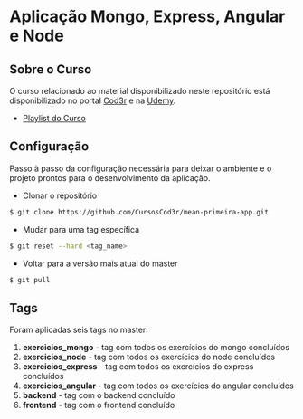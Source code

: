 # Aplicação Mongo, Express, Angular e Node

## Sobre o Curso
O curso relacionado ao material disponibilizado neste repositório está disponibilizado no portal [Cod3r](http://www.cod3r.co/portal/courses) e na [Udemy](https://www.udemy.com/mean-primeira-aplicacao-do-zero).



- [Playlist do Curso](https://www.youtube.com/watch?v=5sMBYBRwJ5Q&list=PLDm7BSK-M5YleJFYqnxvs7DZruSPmCgya)

## Configuração

Passo à passo da configuração necessária para deixar o ambiente e o projeto prontos para o desenvolvimento da aplicação.

- Clonar o repositório
```sh
$ git clone https://github.com/CursosCod3r/mean-primeira-app.git
```

- Mudar para uma tag específica
```sh
$ git reset --hard <tag_name>
```

- Voltar para a versão mais atual do master
```sh
$ git pull
```

## Tags
Foram aplicadas seis tags no master:

1. **exercicios_mongo** - tag com todos os exercícios do mongo concluídos
2. **exercicios_node** - tag com todos os exercícios do node concluídos
3. **exercicios_express** - tag com todos os exercícios do express concluídos
4. **exercicios_angular** - tag com todos os exercícios do angular concluídos
5. **backend** - tag com o backend concluído
6. **frontend** - tag com o frontend concluído
